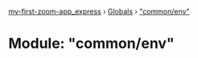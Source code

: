 [my-first-zoom-app_express](../README.md) › [Globals](../globals.md) › ["common/env"](_common_env_.md)

# Module: "common/env"


